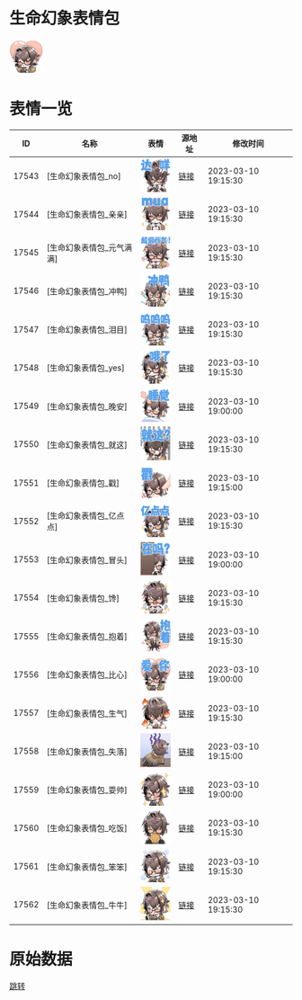 # 生命幻象表情包

<img src="./cover.png" height="60" alt="cover" />

# 表情一览

|ID|名称|表情|源地址|修改时间|
|----|----|----|----|----|
|17543|[生命幻象表情包_no]|<img src="./pic/017543_%5B生命幻象表情包_no%5D.png" height="60" alt="no"/>|[链接](https://i0.hdslb.com/bfs/garb/e0d896b3b4fb994126900cc44696506ea8d75e0b.png)|2023-03-10 19:15:30|
|17544|[生命幻象表情包_亲亲]|<img src="./pic/017544_%5B生命幻象表情包_亲亲%5D.png" height="60" alt="亲亲"/>|[链接](https://i0.hdslb.com/bfs/garb/ea11e73e1157b202306758857472620b9956fea4.png)|2023-03-10 19:15:30|
|17545|[生命幻象表情包_元气满满]|<img src="./pic/017545_%5B生命幻象表情包_元气满满%5D.png" height="60" alt="元气满满"/>|[链接](https://i0.hdslb.com/bfs/garb/66810ab49517a11a44b91365ccd291b658453806.png)|2023-03-10 19:15:30|
|17546|[生命幻象表情包_冲鸭]|<img src="./pic/017546_%5B生命幻象表情包_冲鸭%5D.png" height="60" alt="冲鸭"/>|[链接](https://i0.hdslb.com/bfs/garb/122c42175940df34077e3504789d7a8256eb9eb0.png)|2023-03-10 19:15:30|
|17547|[生命幻象表情包_泪目]|<img src="./pic/017547_%5B生命幻象表情包_泪目%5D.png" height="60" alt="泪目"/>|[链接](https://i0.hdslb.com/bfs/garb/8fe3a80c59ca2e7630bd8d7d18400028aa8afc0d.png)|2023-03-10 19:15:30|
|17548|[生命幻象表情包_yes]|<img src="./pic/017548_%5B生命幻象表情包_yes%5D.png" height="60" alt="yes"/>|[链接](https://i0.hdslb.com/bfs/garb/b332d8de2ba86a7ef13f504069aa98d1d72c1943.png)|2023-03-10 19:15:30|
|17549|[生命幻象表情包_晚安]|<img src="./pic/017549_%5B生命幻象表情包_晚安%5D.png" height="60" alt="晚安"/>|[链接](https://i0.hdslb.com/bfs/garb/f3d7cd6b4e1575c47067a6059cfd1f6c4f155a1f.png)|2023-03-10 19:00:00|
|17550|[生命幻象表情包_就这]|<img src="./pic/017550_%5B生命幻象表情包_就这%5D.png" height="60" alt="就这"/>|[链接](https://i0.hdslb.com/bfs/garb/1a471f6abdeb3e7b6c5d5f62c583dffc721fb8c2.png)|2023-03-10 19:15:30|
|17551|[生命幻象表情包_戳]|<img src="./pic/017551_%5B生命幻象表情包_戳%5D.png" height="60" alt="戳"/>|[链接](https://i0.hdslb.com/bfs/garb/e7d9aaf26aec347a8fd5feb158973fb4cc4216ab.png)|2023-03-10 19:15:00|
|17552|[生命幻象表情包_亿点点]|<img src="./pic/017552_%5B生命幻象表情包_亿点点%5D.png" height="60" alt="亿点点"/>|[链接](https://i0.hdslb.com/bfs/garb/1f2d56c0caa41cba5dc7da933025c82a3a496eb4.png)|2023-03-10 19:15:30|
|17553|[生命幻象表情包_冒头]|<img src="./pic/017553_%5B生命幻象表情包_冒头%5D.png" height="60" alt="冒头"/>|[链接](https://i0.hdslb.com/bfs/garb/b5b960fce6821c68d54896fa0ed08b50ae66a07f.png)|2023-03-10 19:00:00|
|17554|[生命幻象表情包_馋]|<img src="./pic/017554_%5B生命幻象表情包_馋%5D.png" height="60" alt="馋"/>|[链接](https://i0.hdslb.com/bfs/garb/980b4dc41b24fa848959f26abbbc848f44de6ac0.png)|2023-03-10 19:15:30|
|17555|[生命幻象表情包_抱着]|<img src="./pic/017555_%5B生命幻象表情包_抱着%5D.png" height="60" alt="抱着"/>|[链接](https://i0.hdslb.com/bfs/garb/091893f69b8c0f79f7b767e174ea5ee78807cec4.png)|2023-03-10 19:15:30|
|17556|[生命幻象表情包_比心]|<img src="./pic/017556_%5B生命幻象表情包_比心%5D.png" height="60" alt="比心"/>|[链接](https://i0.hdslb.com/bfs/garb/38f7a471f4af2bc9b3825c9c197c1bd2ab59eb1a.png)|2023-03-10 19:00:00|
|17557|[生命幻象表情包_生气]|<img src="./pic/017557_%5B生命幻象表情包_生气%5D.png" height="60" alt="生气"/>|[链接](https://i0.hdslb.com/bfs/garb/dd49c9eccca2d081accf620b30696c73eeb26fcb.png)|2023-03-10 19:15:30|
|17558|[生命幻象表情包_失落]|<img src="./pic/017558_%5B生命幻象表情包_失落%5D.png" height="60" alt="失落"/>|[链接](https://i0.hdslb.com/bfs/garb/c75215d3af29a3aefb39d2aa86d6153bf9680d27.png)|2023-03-10 19:15:00|
|17559|[生命幻象表情包_耍帅]|<img src="./pic/017559_%5B生命幻象表情包_耍帅%5D.png" height="60" alt="耍帅"/>|[链接](https://i0.hdslb.com/bfs/garb/44453c00083b73fbc82d181c09682fe47b63da84.png)|2023-03-10 19:00:00|
|17560|[生命幻象表情包_吃饭]|<img src="./pic/017560_%5B生命幻象表情包_吃饭%5D.png" height="60" alt="吃饭"/>|[链接](https://i0.hdslb.com/bfs/garb/2d96f5328306b00ae6c836b1e6d9a6a30be063af.png)|2023-03-10 19:15:30|
|17561|[生命幻象表情包_笨笨]|<img src="./pic/017561_%5B生命幻象表情包_笨笨%5D.png" height="60" alt="笨笨"/>|[链接](https://i0.hdslb.com/bfs/garb/4c9cb35d8bf073d2994fce601fae1480d055e799.png)|2023-03-10 19:15:30|
|17562|[生命幻象表情包_牛牛]|<img src="./pic/017562_%5B生命幻象表情包_牛牛%5D.png" height="60" alt="牛牛"/>|[链接](https://i0.hdslb.com/bfs/garb/9ee343a8402abefb6ee88f6bb4a09543aa531455.png)|2023-03-10 19:15:30|

# 原始数据

[跳转](./raw.json)

